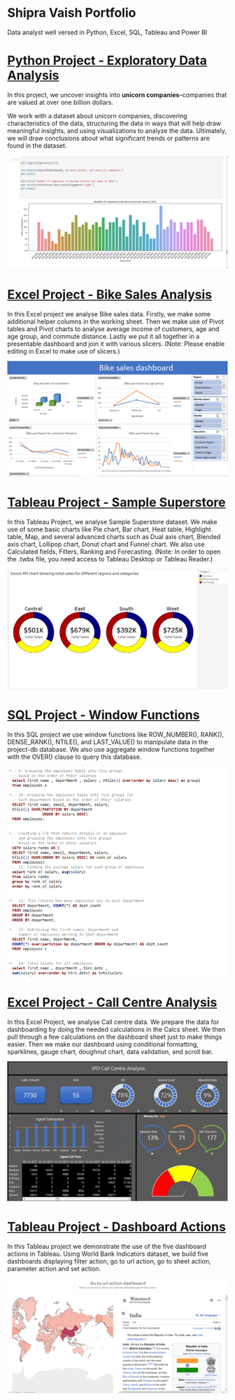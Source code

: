 # Shipra Vaish Portfolio
Data analyst well versed in Python, Excel, SQL, Tableau and Power BI

# [Python Project - Exploratory Data Analysis](https://github.com/shipv11/PythonProject_ExploratoryDataAnalysis)
In this project, we uncover insights into **unicorn companies**–companies that are valued at over one billion dollars.  

We work with a dataset about unicorn companies, discovering characteristics of the data, structuring the data in ways that will help  draw meaningful insights, and using visualizations to analyze the data. Ultimately, we will draw conclusions about what significant trends or patterns are found in the dataset.

![](Images/Screenshot%20(74).png)

# [Excel Project - Bike Sales Analysis](https://github.com/shipv11/ExcelProject_BikeSales)
In this Excel project we analyse Bike sales data. Firstly, we make some additional helper columns in the working sheet. Then we make use of Pivot tables and Pivot charts to analyse average income of customers, age and age group, and commute distance. Lastly we put it all together in a presentable dashboard and join it with various slicers.
(Note: Please enable editing in Excel to make use of slicers.)

![](Images/Screenshot%20(68).png)


# [Tableau Project - Sample Superstore](https://github.com/shipv11/TableauProject_SampleSuperstore)
In this Tableau Project, we analyse Sample Superstore dataset. We make use of some basic charts like Pie chart, Bar chart, Heat table, Highlight table, Map, and several advanced charts such as Dual axis chart, Blended axis chart, Lollipop chart, Donut chart and Funnel chart. We also use Calculated fields, Filters, Ranking and Forecasting.
(Note: In order to open the .twbx file, you need access to Tableau Desktop or Tableau Reader.)

![](Images/Screenshot%20(70).png)

# [SQL Project - Window Functions](https://github.com/shipv11/SQLProject_WindowFunctions)
In this SQL project we use window functions like ROW_NUMBER(), RANK(), DENSE_RANK(), NTILE(), and LAST_VALUE() to manipulate data in the project-db database. We also use aggregate window functions together with the OVER() clause to query this database. 

![](Images/Screenshot%20(71).png)


# [Excel Project - Call Centre Analysis](https://github.com/shipv11/ExcelProject_CallCentreAnalysis)
In this Excel Project, we analyse Call centre data. We prepare the data for dashboarding by doing the needed calculations in the Calcs sheet. We then pull through a few calculations on the dashboard sheet just to make things easier. Then we make our dashboard using conditional formatting, sparklines, gauge chart, doughnut chart, data validation, and scroll bar.

![](Images/Screenshot%20(67).png)

# [Tableau Project - Dashboard Actions](https://github.com/shipv11/TableauProject_DashboardActions)
In this Tableau project we demonstrate the use of the five dashboard actions in Tableau. Using World Bank Indicators dataset, we build five dashboards displaying filter action, go to url action, go to sheet action, parameter action and set action.

![](Images/Screenshot%20(69).png)


























